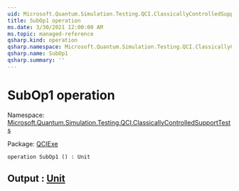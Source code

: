 ```yaml
---
uid: Microsoft.Quantum.Simulation.Testing.QCI.ClassicallyControlledSupportTests.SubOp1
title: SubOp1 operation
ms.date: 3/30/2021 12:00:00 AM
ms.topic: managed-reference
qsharp.kind: operation
qsharp.namespace: Microsoft.Quantum.Simulation.Testing.QCI.ClassicallyControlledSupportTests
qsharp.name: SubOp1
qsharp.summary: ''
---
```


# SubOp1 operation

Namespace: [Microsoft.Quantum.Simulation.Testing.QCI.ClassicallyControlledSupportTests](xref:Microsoft.Quantum.Simulation.Testing.QCI.ClassicallyControlledSupportTests)

Package: [QCIExe](https://nuget.org/packages/QCIExe)




```qsharp
operation SubOp1 () : Unit
```


## Output : [Unit](xref:microsoft.quantum.lang-ref.unit)


